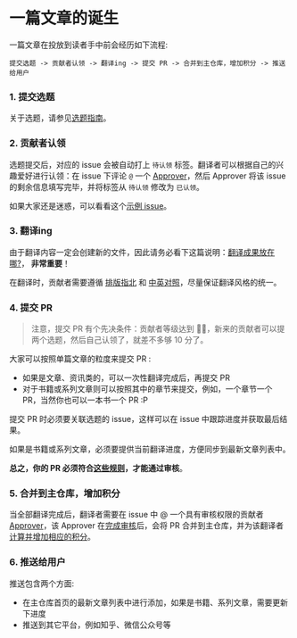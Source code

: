 # 一篇文章的诞生

一篇文章在投放到读者手中前会经历如下流程:

`提交选题 -> 贡献者认领 -> 翻译ing -> 提交 PR -> 合并到主仓库，增加积分 -> 推送给用户`

### 1. 提交选题
关于选题，请参见[选题指南](../proposing.md)。

### 2. 贡献者认领
选题提交后，对应的 issue 会被自动打上 `待认领` 标签。翻译者可以根据自己的兴趣爱好进行认领：在 issue 下评论 `@` 一个 [Approver](https://guide.rustt.org/org-info/members.html#approver)，然后 Approver 将该 issue 的剩余信息填写完毕，并将标签从 `待认领` 修改为 `已认领`。 

如果大家还是迷惑，可以看看这个[示例 issue](https://github.com/studyrs/Rustt/issues/10)。

### 3. 翻译ing
由于翻译内容一定会创建新的文件，因此请务必看下这篇说明：[翻译成果放在哪?](./where-to-put.md)， **非常重要**！

在翻译时，贡献者需要遵循 [排版指北](./composing.md) 和 [中英对照](./composing.md)，尽量保证翻译风格的统一。

<!-- 系列文章和书籍需要在其根目录下置放一个 `Readme.md` 文件，然后在其中对书籍进行介绍，**最重要的是要提供目录**！ -->

### 4. 提交 PR

> 注意，提交 PR 有个先决条件：贡献者等级达到 🌟🌟，新来的贡献者可以提两个选题，然后自己认领了，就差不多够 10 分了。

大家可以按照单篇文章的粒度来提交 PR : 
- 如果是文章、资讯类的，可以一次性翻译完成后，再提交 PR
- 对于书籍或系列文章则可以按照其中的章节来提交，例如，一个章节一个 PR，当然你也可以一本书一个 PR :P

提交 PR 时必须要关联选题的 issue，这样可以在 issue 中跟踪进度并获取最后结果。

如果是书籍或系列文章，必须要提供当前翻译进度，方便同步到最新文章列表中。

<!-- 最后，请务必更新文章所在分类下的索引列表( Readme.md )，这样读者才能在分类中看到你翻译的最新文章，未来该文章也会按照时间降序排列。 -->

**总之，你的 PR 必须符合[这些规则](../translation-guide/approver.md)，才能通过审核**。

### 5. 合并到主仓库，增加积分

当全部翻译完成后，翻译者需要在 issue 中 @ 一个具有审核权限的贡献者 [Approver](../org-info/members.md#approver)，该 Approver 在[完成审核](../translation-guide/approver.md)后，会将 PR 合并到主仓库，并为该翻译者[计算并增加相应的积分](../org-info/rank-points.md)。

### 6. 推送给用户
推送包含两个方面:
- 在主仓库首页的最新文章列表中进行添加，如果是书籍、系列文章，需要更新下进度
- 推送到其它平台，例如知乎、微信公众号等


